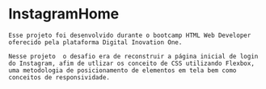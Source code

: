 # InstagramHome
    Esse projeto foi desenvolvido durante o bootcamp HTML Web Developer oferecido pela plataforma Digital Inovation One.
    
    Nesse projeto  o desafio era de reconstruir a página inicial de login do Instagram, afim de utlizar os conceito de CSS utilizando Flexbox, uma metodologia de posicionamento de elementos em tela bem como conceitos de responsividade.
